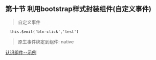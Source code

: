 ## 第十节 利用bootstrap样式封装组件(自定义事件)

> 自定义事件
~~~
  this.$emit('btn-click','test')
~~~

> 原生事件绑定到组件: native


[认识组件--示例](./10-btn-package.html)
